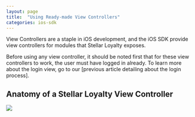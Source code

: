 ```yaml
---
layout: page
title:  "Using Ready-made View Controllers"
categories: ios-sdk
---
```


View Controllers are a staple in iOS development, and the iOS SDK provide view controllers for modules that Stellar Loyalty exposes.

Before using any view controller, it should be noted first that for these view controllers to work, the user must have logged in already. To learn more about the login view, go to our [previous article detailing about the login process].

## Anatomy of a Stellar Loyalty View Controller

![]({{site.baseurl}}/img/sdk/ios/view_controllers/view_controller_anatomy.png)